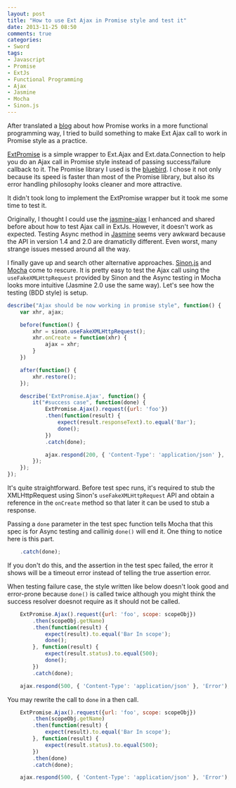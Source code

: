 ```yaml
---
layout: post
title: "How to use Ext Ajax in Promise style and test it"
date: 2013-11-25 08:50
comments: true
categories: 
- Sword
tags:
- Javascript
- Promise
- ExtJs
- Functional Programming
- Ajax
- Jasmine
- Mocha
- Sinon.js
---
```



[blog]: http://blog.jcoglan.com/2013/03/30/callbacks-are-imperative-promises-are-functional-nodes-biggest-missed-opportunity/
[ExtPromise]: https://github.com/kenspirit/ExtPromise
[bluebird]: https://github.com/petkaantonov/bluebird
[Sinon.js]: http://github.com/cjohansen/Sinon.JS
[jasmine-ajax]: http://www.thinkingincrowd.me/blog/2012/08/30/extjs-jasmine-unit-test-part-2-ajax-behavior-2/
[Jasmine]: http://pivotal.github.com/jasmine/
[Mocha]: http://github.com/visionmedia/mocha/

After translated a [blog][] about how Promise works in a more functional programming way, I tried to build something to make Ext Ajax call to work in Promise style as a practice.  

[ExtPromise][] is a simple wrapper to Ext.Ajax and Ext.data.Connection to help you do an Ajax call in Promise style instead of passing success/failure callback to it.  The Promise library I used is the [bluebird][].  I chose it not only because its speed is faster than most of the Promise library, but also its error handling philosophy looks cleaner and more attractive.  

It didn't took long to implement the ExtPromise wrapper but it took me some time to test it.  

Originally, I thought I could use the [jasmine-ajax][] I enhanced and shared before about how to test Ajax call in ExtJs.  However, it doesn't work as expected.  Testing Async method in [Jasmine][] seems very awkward because the API in version 1.4 and 2.0 are dramaticlly different.  Even worst, many strange issues messed around all the way.  

I finally gave up and search other alternative approaches.  [Sinon.js][] and [Mocha][] come to rescure.  It is pretty easy to test the Ajax call using the `useFakeXMLHttpRequest` provided by Sinon and the Async testing in Mocha looks more intuitive (Jasmine 2.0 use the same way).  Let's see how the testing (BDD style) is setup.  

```javascript
describe("Ajax should be now working in promise style", function() {
    var xhr, ajax;

    before(function() {
        xhr = sinon.useFakeXMLHttpRequest();
        xhr.onCreate = function(xhr) {
            ajax = xhr;
        }
    })

    after(function() {
        xhr.restore();
    });

    describe('ExtPromise.Ajax', function() {
        it("#success case", function(done) {
            ExtPromise.Ajax().request({url: 'foo'})
            .then(function(result) {
                expect(result.responseText).to.equal('Bar');
                done();
            })
            .catch(done);

            ajax.respond(200, { 'Content-Type': 'application/json' }, 'Bar');
        });
    });
});
```

It's quite straightforward.  Before test spec runs, it's required to stub the XMLHttpRequest using Sinon's `useFakeXMLHttpRequest` API and obtain a reference in the `onCreate` method so that later it can be used to stub a response.  

Passing a `done` parameter in the test spec function tells Mocha that this spec is for Async testing and callinig `done()` will end it.  One thing to notice here is this part.  

```javascript
    .catch(done);
```

If you don't do this, and the assertion in the test spec failed, the error it shows will be a timeout error instead of telling the true assertion error.  

When testing failure case, the style written like below doesn't look good and error-prone because `done()` is called twice although you might think the success resolver doesnot require as it should not be called.  

```javascript
    ExtPromise.Ajax().request({url: 'foo', scope: scopeObj})
        .then(scopeObj.getName)
        .then(function(result) {
            expect(result).to.equal('Bar In scope');
            done();
        }, function(result) {
            expect(result.status).to.equal(500);
            done();
        })
        .catch(done);

    ajax.respond(500, { 'Content-Type': 'application/json' }, 'Error');
```

You may rewrite the call to `done` in a then call.  

```javascript
    ExtPromise.Ajax().request({url: 'foo', scope: scopeObj})
        .then(scopeObj.getName)
        .then(function(result) {
            expect(result).to.equal('Bar In scope');
        }, function(result) {
            expect(result.status).to.equal(500);
        })
        .then(done)
        .catch(done);

    ajax.respond(500, { 'Content-Type': 'application/json' }, 'Error');
```

